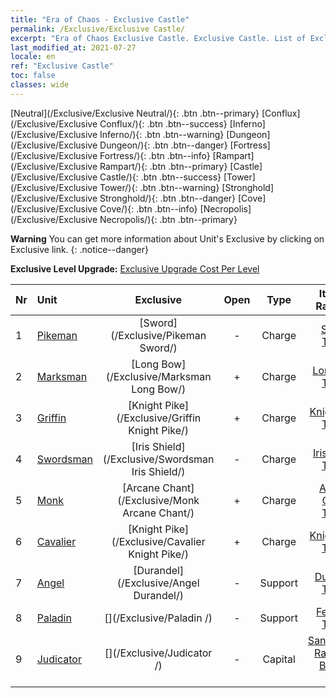 ```yaml
---
title: "Era of Chaos - Exclusive Castle"
permalink: /Exclusive/Exclusive Castle/
excerpt: "Era of Chaos Exclusive Castle. Exclusive Castle. List of Exclusive Castle in Era of Chaos"
last_modified_at: 2021-07-27
locale: en
ref: "Exclusive Castle"
toc: false
classes: wide
---
```

 [Neutral](/Exclusive/Exclusive Neutral/){: .btn .btn--primary} [Conflux](/Exclusive/Exclusive Conflux/){: .btn .btn--success} [Inferno](/Exclusive/Exclusive Inferno/){: .btn .btn--warning} [Dungeon](/Exclusive/Exclusive Dungeon/){: .btn .btn--danger} [Fortress](/Exclusive/Exclusive Fortress/){: .btn .btn--info} [Rampart](/Exclusive/Exclusive Rampart/){: .btn .btn--primary} [Castle](/Exclusive/Exclusive Castle/){: .btn .btn--success} [Tower](/Exclusive/Exclusive Tower/){: .btn .btn--warning} [Stronghold](/Exclusive/Exclusive Stronghold/){: .btn .btn--danger} [Cove](/Exclusive/Exclusive Cove/){: .btn .btn--info} [Necropolis](/Exclusive/Exclusive Necropolis/){: .btn .btn--primary} 

**Warning** You can get more information about Unit's Exclusive by clicking on Exclusive link. 
{: .notice--danger}

 **Exclusive Level Upgrade:** [Exclusive Upgrade Cost Per Level](/Exclusive/ExclusiveUpgradeCostPerLevel/)

  | Nr |         Unit        | Exclusive | Open  |    Type   |  Item to Rank UP      |  Skin   |
  |:---|:--------------------|:-------------:|:-----:|:---------:|:---------------------:|:-------:|
  | 1  | [Pikeman](/units/Pikeman/) | [Sword](/Exclusive/Pikeman Sword/) | - | Charge | [Sword Token](/Items/con_912/) | - |
  | 2  | [Marksman](/units/Marksman/) | [Long Bow](/Exclusive/Marksman Long Bow/) | + | Charge | [Long Bow Token](/Items/con_914/) | - |
  | 3  | [Griffin](/units/Griffin/) | [Knight Pike](/Exclusive/Griffin Knight Pike/) | + | Charge | [Knight Pike Token](/Items/con_916/) | - |
  | 4  | [Swordsman](/units/Swordsman/) | [Iris Shield](/Exclusive/Swordsman Iris Shield/) | - | Charge | [Iris Shield Token](/Items/con_913/) | - |
  | 5  | [Monk](/units/Monk/) | [Arcane Chant](/Exclusive/Monk Arcane Chant/) | + | Charge | [Arcane Chant Token](/Items/con_915/) | - |
  | 6  | [Cavalier](/units/Cavalier/) | [Knight Pike](/Exclusive/Cavalier Knight Pike/) | + | Charge | [Knight Pike Token](/Items/con_916/) | - |
  | 7  | [Angel](/units/Angel/) | [Durandel](/Exclusive/Angel Durandel/) | - | Support | [Durandel Token](/Items/con_973/) | [Durandel Special Skin](/Items/con_641/) |
  | 8  | [Paladin](/units/Paladin/) | [](/Exclusive/Paladin /) | - | Support | [Fearless Token](/Items/con_974/) | [Fearless Special Skin](/Items/con_642/) |
  | 9  | [Judicator](/units/Judicator/) | [](/Exclusive/Judicator /) | - | Capital | [Sanctuary's Radiance Banner Soul](/Items/con_975/) | [Tool_210909](/Items/con_643/) |
